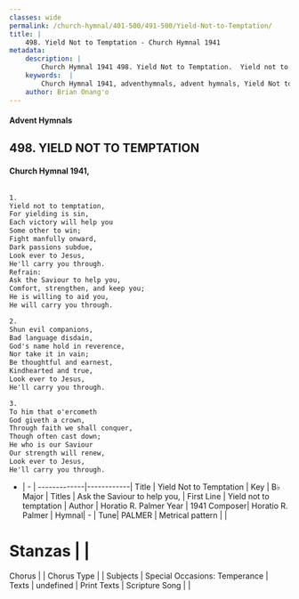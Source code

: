 ```yaml
---
classes: wide
permalink: /church-hymnal/401-500/491-500/Yield-Not-to-Temptation/
title: |
    498. Yield Not to Temptation - Church Hymnal 1941
metadata:
    description: |
        Church Hymnal 1941 498. Yield Not to Temptation.  Yield not to temptation,  For yielding is sin,  Each victory will help you  Some other to win;  Fight manfully onward,  Dark passions subdue,  Look ever to Jesus,  He'll carry you through.  
    keywords:  |
        Church Hymnal 1941, adventhymnals, advent hymnals, Yield Not to Temptation, Yield not to temptation . Ask the Saviour to help you, 
    author: Brian Onang'o
---
```


#### Advent Hymnals
## 498. YIELD NOT TO TEMPTATION
####  Church Hymnal 1941,

```txt

1.
Yield not to temptation, 
For yielding is sin, 
Each victory will help you 
Some other to win; 
Fight manfully onward, 
Dark passions subdue, 
Look ever to Jesus, 
He'll carry you through. 
Refrain:
Ask the Saviour to help you, 
Comfort, strengthen, and keep you; 
He is willing to aid you, 
He will carry you through. 

2.
Shun evil companions, 
Bad language disdain, 
God's name hold in reverence, 
Nor take it in vain; 
Be thoughtful and earnest, 
Kindhearted and true, 
Look ever to Jesus, 
He'll carry you through. 

3.
To him that o'ercometh 
God giveth a crown, 
Through faith we shall conquer, 
Though often cast down; 
He who is our Saviour 
Our strength will renew, 
Look ever to Jesus, 
He'll carry you through.

```

- |   -  |
-------------|------------|
Title | Yield Not to Temptation |
Key | B♭ Major |
Titles | Ask the Saviour to help you,  |
First Line | Yield not to temptation  |
Author | Horatio R. Palmer
Year | 1941
Composer| Horatio R. Palmer |
Hymnal|  - |
Tune| PALMER |
Metrical pattern | |
# Stanzas |  |
Chorus |  |
Chorus Type |  |
Subjects | Special Occasions: Temperance |
Texts | undefined |
Print Texts | 
Scripture Song |  |
    
